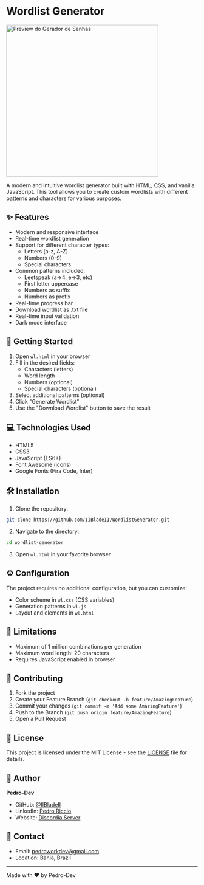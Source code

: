 



# Wordlist Generator

<p>
  <img src="https://i.imgur.com/WpdEO3o.png" width="400" alt="Preview do Gerador de Senhas">
</p>

A modern and intuitive wordlist generator built with HTML, CSS, and vanilla JavaScript. This tool allows you to create custom wordlists with different patterns and characters for various purposes.

## ✨ Features

- Modern and responsive interface
- Real-time wordlist generation
- Support for different character types:
  - Letters (a-z, A-Z)
  - Numbers (0-9)
  - Special characters
- Common patterns included:
  - Leetspeak (a->4, e->3, etc)
  - First letter uppercase
  - Numbers as suffix
  - Numbers as prefix
- Real-time progress bar
- Download wordlist as .txt file
- Real-time input validation
- Dark mode interface

## 🚀 Getting Started

1. Open `wl.html` in your browser
2. Fill in the desired fields:
   - Characters (letters)
   - Word length
   - Numbers (optional)
   - Special characters (optional)
3. Select additional patterns (optional)
4. Click "Generate Wordlist"
5. Use the "Download Wordlist" button to save the result

## 💻 Technologies Used

- HTML5
- CSS3
- JavaScript (ES6+)
- Font Awesome (icons)
- Google Fonts (Fira Code, Inter)

## 🛠️ Installation

1. Clone the repository:
```bash
git clone https://github.com/IIBladeII/WordlistGenerator.git
```

2. Navigate to the directory:
```bash
cd wordlist-generator
```

3. Open `wl.html` in your favorite browser

## ⚙️ Configuration

The project requires no additional configuration, but you can customize:

- Color scheme in `wl.css` (CSS variables)
- Generation patterns in `wl.js`
- Layout and elements in `wl.html`

## 📝 Limitations

- Maximum of 1 million combinations per generation
- Maximum word length: 20 characters
- Requires JavaScript enabled in browser

## 🤝 Contributing

1. Fork the project
2. Create your Feature Branch (`git checkout -b feature/AmazingFeature`)
3. Commit your changes (`git commit -m 'Add some AmazingFeature'`)
4. Push to the Branch (`git push origin feature/AmazingFeature`)
5. Open a Pull Request

## 📜 License

This project is licensed under the MIT License - see the [LICENSE](LICENSE) file for details.

## 👤 Author

**Pedro-Dev**
- GitHub: [@IIBladeII](https://github.com/IIBladeII)
- LinkedIn: [Pedro Riccio](https://www.linkedin.com/in/pedro-riccio)
- Website: [Discordia Server](https://discordia-server.ddns.net/)

## 📧 Contact

- Email: pedroworkdev@gmail.com
- Location: Bahia, Brazil

---
Made with ❤️ by Pedro-Dev
